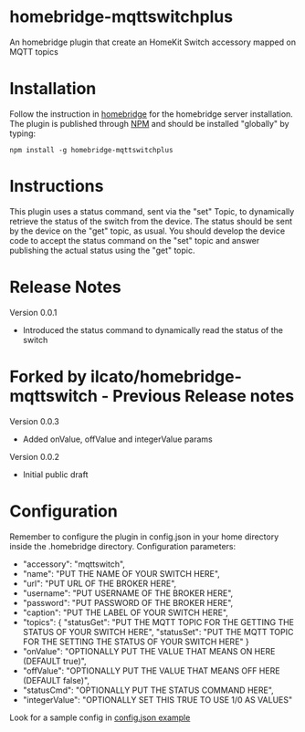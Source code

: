 # homebridge-mqttswitchplus
An homebridge plugin that create an HomeKit Switch accessory mapped on MQTT topics

# Installation
Follow the instruction in [homebridge](https://www.npmjs.com/package/homebridge) for the homebridge server installation.
The plugin is published through [NPM](https://www.npmjs.com/package/homebridge-mqttswitchplus) and should be installed "globally" by typing:

    npm install -g homebridge-mqttswitchplus

# Instructions
This plugin uses a status command, sent via the "set" Topic, to dynamically retrieve the status of the switch from the device. 
The status should be sent by the device on the "get" topic, as usual. 
You should develop the device code to accept the status command on the "set" topic and answer publishing the actual status using the "get" topic. 

# Release Notes
Version 0.0.1
+ Introduced the status command to dynamically read the status of the switch

# Forked by ilcato/homebridge-mqttswitch - Previous Release notes
Version 0.0.3
+ Added onValue, offValue and integerValue params

Version 0.0.2
+ Initial public draft

# Configuration
Remember to configure the plugin in config.json in your home directory inside the .homebridge directory. Configuration parameters:
+ "accessory": "mqttswitch",
+ "name": "PUT THE NAME OF YOUR SWITCH HERE",
+ "url": "PUT URL OF THE BROKER HERE",
+ "username": "PUT USERNAME OF THE BROKER HERE",
+ "password": "PUT PASSWORD OF THE BROKER HERE",
+ "caption": "PUT THE LABEL OF YOUR SWITCH HERE",
+ "topics": {
 	"statusGet": 	"PUT THE MQTT TOPIC FOR THE GETTING THE STATUS OF YOUR SWITCH HERE",
 	"statusSet": 	"PUT THE MQTT TOPIC FOR THE SETTING THE STATUS OF YOUR SWITCH HERE"
	}
+ "onValue": "OPTIONALLY PUT THE VALUE THAT MEANS ON HERE (DEFAULT true)",
+ "offValue": "OPTIONALLY PUT THE VALUE THAT MEANS OFF HERE (DEFAULT false)",
+ "statusCmd": "OPTIONALLY PUT THE STATUS COMMAND HERE",
+ "integerValue": "OPTIONALLY SET THIS TRUE TO USE 1/0 AS VALUES"

Look for a sample config in [config.json example](https://github.com/raidolo/homebridge-mqttswitchplus/blob/master/config.json)
